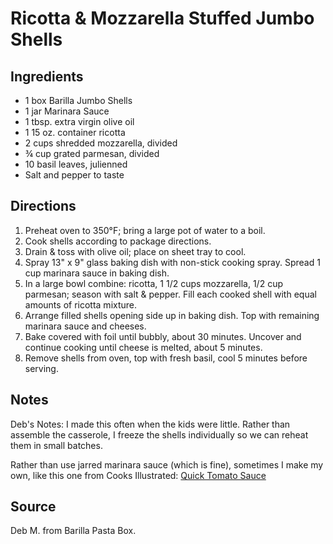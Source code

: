 # Ricotta & Mozzarella Stuffed Jumbo Shells

## Ingredients

- 1 box Barilla Jumbo Shells
- 1 jar Marinara Sauce
- 1 tbsp. extra virgin olive oil
- 1 15 oz. container ricotta
- 2 cups shredded mozzarella, divided
- ¾ cup grated parmesan, divided
- 10 basil leaves, julienned
- Salt and pepper to taste

## Directions

1. Preheat oven to 350°F; bring a large pot of water to a boil.
2. Cook shells according to package directions.
3. Drain & toss with olive oil; place on sheet tray to cool.
4. Spray 13" x 9" glass baking dish with non-stick cooking spray. Spread 1 cup marinara sauce in baking dish.
5. In a large bowl combine: ricotta, 1 1/2 cups mozzarella, 1/2 cup parmesan; season with salt & pepper. Fill each cooked shell with equal amounts of ricotta mixture.
6. Arrange filled shells opening side up in baking dish. Top with remaining marinara sauce and cheeses.
7. Bake covered with foil until bubbly, about 30 minutes. Uncover and continue cooking until cheese is melted, about 5 minutes.
8. Remove shells from oven, top with fresh basil, cool 5 minutes before serving.

## Notes

Deb's Notes: I made this often when the kids were little. Rather than assemble the casserole, I freeze the shells individually so we can reheat them in small batches.

Rather than use jarred marinara sauce (which is fine), sometimes I make my own, like this one from Cooks Illustrated: [Quick Tomato Sauce](https://www.americastestkitchen.com/cooksillustrated/recipes/4728-quick-tomato-sauce?incode=MCSCD00L0&ref=new_search_experience_3)

## Source

Deb M. from Barilla Pasta Box.
